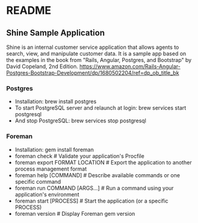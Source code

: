 # README

## Shine Sample Application ##
Shine is an internal customer service application that allows agents to search, view, and manipulate customer data.
It is a sample app based on the examples in the book from "Rails, Angular, Postgres, and Bootstrap" by David Copeland, 2nd Edition.
https://www.amazon.com/Rails-Angular-Postgres-Bootstrap-Development/dp/1680502204/ref=dp_ob_title_bk

### Postgres ###
* Installation: brew install postgres
* To start PostgreSQL server and relaunch at login: brew services start postgresql
* And stop PostgreSQL: brew services stop postgresql

### Foreman ###
* Installation: gem install foreman
* foreman check                   # Validate your application's Procfile
* foreman export FORMAT LOCATION  # Export the application to another process management format
* foreman help [COMMAND]          # Describe available commands or one specific command
* foreman run COMMAND [ARGS...]   # Run a command using your application's environment
* foreman start [PROCESS]         # Start the application (or a specific PROCESS)
* foreman version                 # Display Foreman gem version
